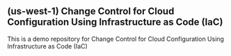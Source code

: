 ## (us-west-1) Change Control for Cloud Configuration Using Infrastructure as Code (IaC)

This is a demo repository for Change Control for Cloud Configuration Using Infrastructure as Code (IaC)
